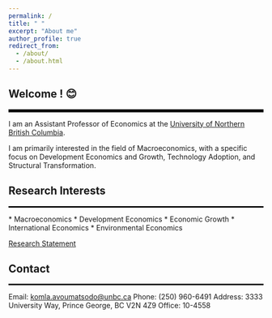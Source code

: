 ```yaml
---
permalink: /
title: " "
excerpt: "About me"
author_profile: true
redirect_from: 
  - /about/
  - /about.html
---
```

## Welcome ! 😊
<hr style="border-top: 5px solid #000;">
I am an Assistant Professor of Economics at the <a href="https://www.unbc.ca/" target="_blank">University of Northern British Columbia</a>.

I am primarily interested in the field of Macroeconomics, with a specific focus on Development Economics and Growth, Technology Adoption, and Structural Transformation.

## Research Interests
<hr style="border-top: 2px solid #000;">
* Macroeconomics
* Development Economics
* Economic Growth
* International Economics
* Environmental Economics
  
<a href="http://avoumatsodo.github.io/files/research_statement.pdf" target="_blank">Research Statement</a>

## Contact
<hr style="border-top: 2px solid #000;">
Email: <a href="mailto:komla.avoumatsodo@unbc.ca">komla.avoumatsodo@unbc.ca</a>  
Phone:  (250) 960-6491  
Address: 3333 University Way, Prince George, BC V2N 4Z9  
Office: 10-4558  

